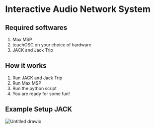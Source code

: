 # Interactive Audio Network System

## Required softwares
1. Max MSP
2. touchOSC on your choice of hardware
3. JACK and Jack Trip

## How it works
1. Run JACK and Jack Trip
2. Run Max MSP
3. Run the python script
4. You are ready for some fun!

## Example Setup JACK
![Untitled drawio](https://github.com/JellyTree0214/didactic-eureka/assets/83326285/08fad6be-ca82-4890-bc32-00e8b86c3baf)
